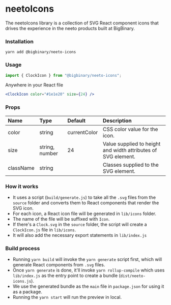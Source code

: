 # neetoIcons

The neetoIcons library is a collection of SVG React component icons that drives the experience in the neeto products built at BigBinary.

### Installation

```
yarn add @bigbinary/neeto-icons
```

### Usage

```javascript
import { ClockIcon } from "@bigbinary/neeto-icons";
```

Anywhere in your React file

```jsx
<ClockIcon color="#1e1e20" size={24} />
```

### Props

| Name      | Type           | Default      | Description                                                   |
| :-------- | :------------- | :----------- | :------------------------------------------------------------ |
| color     | string         | currentColor | CSS color value for the icon.                                 |
| size      | string, number | 24           | Value supplied to height and width attributes of SVG element. |
| className | string         |              | Classes supplied to the SVG element.                          |

### How it works

- It uses a script (`build/generate.js`) to take all the `.svg` files from the `source` folder and converts them to React components that render the SVG icon.
- For each icon, a React icon file will be generated in `lib/icons` folder.
- The name of the file will be suffixed with `Icon`.
- If there's a `Clock.svg` in the `source` folder, the script will create a `ClockIcon.js` file in `lib/icons`.
- It will also add the necessary export statements in `lib/index.js`

### Build process

- Running `yarn build` will invoke the `yarn generate` script first, which will generate React components from `.svg` files.
- Once `yarn generate` is done, it'll invoke `yarn rollup-compile` which uses `lib/index.js` as the entry point to create a bundle (`dist/neeto-icons.js`).
- We use the generated bundle as the `main` file in `package.json` for using it as a package.
- Running the `yarn start` will run the preview in local.
